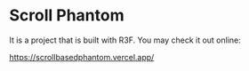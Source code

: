 
# Scroll Phantom

It is a project that is built with R3F. You may check it out online:

https://scrollbasedphantom.vercel.app/


